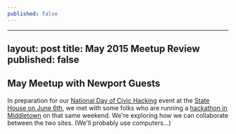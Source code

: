 ```yaml
---
published: false
---
```




---
layout: post
title: May 2015 Meetup Review
published: false
---

## May Meetup with Newport Guests

In preparation for our [National Day of Civic Hacking](http://hackforchange.org) event at the [State House on June 6th](http://hackforchange.org/events/providence-ri-national-day-event/), we met with some folks who are running a [hackathon in Middletown](http://www.rihackathon.com/) on that same weekend. We're exploring how we can collaborate between the two sites. (We'll probably use computers...)

